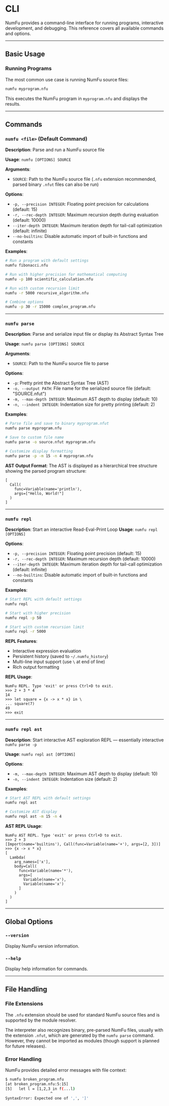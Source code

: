 # CLI

NumFu provides a command-line interface for running programs, interactive development, and debugging. This reference covers all available commands and options.


-----
## Basic Usage

### Running Programs

The most common use case is running NumFu source files:

```bash
numfu myprogram.nfu
```

This executes the NumFu program in `myprogram.nfu` and displays the results.

-----
## Commands

### `numfu <file>` (Default Command)

**Description**: Parse and run a NumFu source file

**Usage**: `numfu [OPTIONS] SOURCE`

**Arguments**:
- `SOURCE`: Path to the NumFu source file (`.nfu` extension recommended, parsed binary `.nfut` files can also be run)

**Options**:
- `-p, --precision INTEGER`: Floating point precision for calculations (default: 15)
- `-r, --rec-depth INTEGER`: Maximum recursion depth during evaluation (default: 10000)
- `--iter-depth INTEGER`: Maximum iteration depth for tail-call optimization (default: infinite)
- `--no-builtins`: Disable automatic import of built-in functions and constants

**Examples**:
```bash
# Run a program with default settings
numfu fibonacci.nfu

# Run with higher precision for mathematical computing
numfu -p 100 scientific_calculation.nfu

# Run with custom recursion limit
numfu -r 5000 recursive_algorithm.nfu

# Combine options
numfu -p 30 -r 15000 complex_program.nfu
```
-----
### `numfu parse`

**Description**: Parse and serialize input file or display its Abstract Syntax Tree

**Usage**: `numfu parse [OPTIONS] SOURCE`

**Arguments**:
- `SOURCE`: Path to the NumFu source file to parse

**Options**:
- `-p`: Pretty print the Abstract Syntax Tree (AST)
- `-o, --output PATH`: File name for the serialized source file (default: "SOURCE.nfut")
- `-m, --max-depth INTEGER`: Maximum AST depth to display (default: 10)
- `-n, --indent INTEGER`: Indentation size for pretty printing (default: 2)

**Examples**:
```bash
# Parse file and save to binary myprogram.nfut
numfu parse myprogram.nfu

# Save to custom file name
numfu parse -o source.nfut myprogram.nfu

# Customize display formatting
numfu parse -p -m 15 -n 4 myprogram.nfu
```

**AST Output Format**:
The AST is displayed as a hierarchical tree structure showing the parsed program structure:

```
[
  Call(
    func=Variable(name='println'),
    args=["Hello, World!"]
  )
]
```
-----
### `numfu repl`

**Description**: Start an interactive Read-Eval-Print Loop
**Usage**: `numfu repl [OPTIONS]`

**Options**:
- `-p, --precision INTEGER`: Floating point precision (default: 15)
- `-r, --rec-depth INTEGER`: Maximum recursion depth (default: 10000)
- `--iter-depth INTEGER`: Maximum iteration depth for tail-call optimization (default: infinite)
- `--no-builtins`: Disable automatic import of built-in functions and constants

**Examples**:
```bash
# Start REPL with default settings
numfu repl

# Start with higher precision
numfu repl -p 50

# Start with custom recursion limit
numfu repl -r 5000
```

**REPL Features**:
- Interactive expression evaluation
- Persistent history (saved to `~/.numfu_history`)
- Multi-line input support (use `\` at end of line)
- Rich output formatting

**REPL Usage**:
```
NumFu REPL. Type 'exit' or press Ctrl+D to exit.
>>> 2 + 3 * 4
14
>>> let square = {x -> x * x} in \
... square(7)
49
>>> exit
```
-----
### `numfu repl ast`

**Description**: Start interactive AST exploration REPL — essentially interactive `numfu parse -p`

**Usage**: `numfu repl ast [OPTIONS]`

**Options**:
- `-m, --max-depth INTEGER`: Maximum AST depth to display (default: 10)
- `-n, --indent INTEGER`: Indentation size (default: 2)

**Examples**:
```bash
# Start AST REPL with default settings
numfu repl ast

# Customize AST display
numfu repl ast -m 15 -n 4
```

**AST REPL Usage**:
```
NumFu AST REPL. Type 'exit' or press Ctrl+D to exit.
>>> 2 + 3
[Import(name='builtins'), Call(func=Variable(name='+'), args=[2, 3])]
>>> {x -> x * x}
[
  Lambda(
    arg_names=['x'],
    body=Call(
      func=Variable(name='*'),
      args=[
        Variable(name='x'),
        Variable(name='x')
      ]
    )
  )
]
```

-----
## Global Options

### `--version`

Display NumFu version information.

### `--help`

Display help information for commands.

-----
## File Handling

### File Extensions

The `.nfu` extension should be used for standard NumFu source files and is supported by the module resolver.

The interpreter also recognizes binary, pre-parsed NumFu files, usually with the extension `.nfut`, which are generated by the `numfu parse` command. However, they cannot be imported as modules (though support is planned for future releases).


### Error Handling

NumFu provides detailed error messages with file context:

```bash
$ numfu broken_program.nfu
[at broken_program.nfu:5:15]
[5]   let l = [1,2,3 in f(...l)
                    ^
SyntaxError: Expected one of ',', ']'
```
